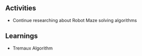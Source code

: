 ## Activities
- Continue researching about Robot Maze solving algorithms

## Learnings
- Tremaux Algorithm
